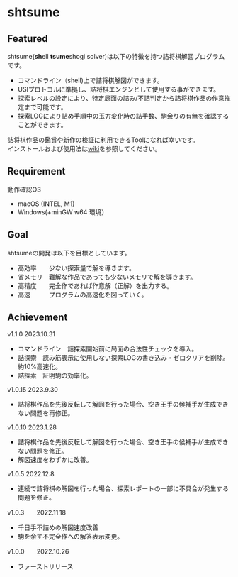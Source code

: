 # shtsume
##  Featured
shtsume(**sh**ell **tsume**shogi solver)は以下の特徴を持つ詰将棋解図プログラムです。  
* コマンドライン（shell)上で詰将棋解図ができます。  
* USIプロトコルに準拠し、詰将棋エンジンとして使用する事ができます。   
* 探索レベルの設定により、特定局面の詰み/不詰判定から詰将棋作品の作意推定まで可能です。    
* 探索LOGにより詰め手順中の玉方変化時の詰手数、駒余りの有無を確認することができます。  

詰将棋作品の鑑賞や新作の検証に利用できるToolになれば幸いです。   
インストールおよび使用法は[wiki](https://github.com/hkijin/shtsume/wiki)を参照してください。  

##  Requirement  
動作確認OS  
* macOS (INTEL, M1) 
* Windows(+minGW w64 環境）  

##  Goal
shtsumeの開発は以下を目標としています。  
* 高効率　　少ない探索量で解を導きます。    
* 省メモリ　難解な作品であっても少ないメモリで解を導きます。  
* 高精度　　完全作であれば作意解（正解）を出力する。  
* 高速　　　プログラムの高速化を図っていく。 

##  Achievement
v1.1.0   2023.10.31  
* コマンドライン　詰探索開始前に局面の合法性チェックを導入。  
* 詰探索　読み筋表示に使用しない探索LOGの書き込み・ゼロクリアを削除。約10%高速化。  
* 詰探索　証明駒の効率化。  

v1.0.15  2023.9.30  
* 詰将棋作品を先後反転して解図を行った場合、空き王手の候補手が生成できない問題を再修正。  

v1.0.10  2023.1.28  
* 詰将棋作品を先後反転して解図を行った場合、空き王手の候補手が生成できない問題を修正。  
* 解図速度をわずかに改善。  

v1.0.5   2022.12.8  
* 連続で詰将棋の解図を行った場合、探索レポートの一部に不具合が発生する問題を修正。  

v1.0.3　　2022.11.18  
* 千日手不詰めの解図速度改善  
* 駒を余す不完全作への解答表示変更。 
 
v1.0.0　　2022.10.26  
* ファーストリリース  　　



